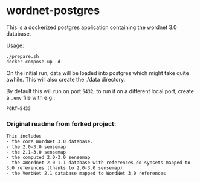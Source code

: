 # wordnet-postgres

This is a dockerized postgres application containing the wordnet 3.0 database.

Usage:

```
./prepare.sh
docker-compose up -d
```

On the initial run, data will be loaded into postgres which might take quite awhile. This will also create the ./data directory.

By default this will run on port `5432`; to run it on a different local port, create a `.env` file with e.g.:

```
PORT=5433
```

### Original readme from forked project:

```
This includes
- the core WordNet 3.0 database.
- the 2.0-3.0 sensemap
- the 2.1-3.0 sensemap 
- the computed 2.0-3.0 sensemap 
- the XWordnet 2.0-1.1 database with references do synsets mapped to 3.0 references (thanks to 2.0-3.0 sensemap)
- the VerbNet 2.1 database mapped to WordNet 3.0 references
```